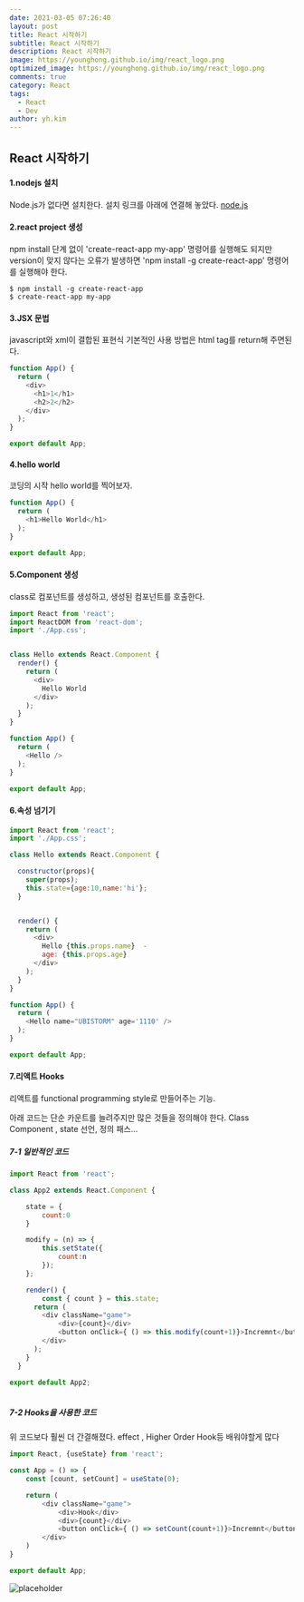 ```yaml
---
date: 2021-03-05 07:26:40
layout: post
title: React 시작하기
subtitle: React 시작하기
description: React 시작하기
image: https://younghong.github.io/img/react_logo.png
optimized_image: https://younghong.github.io/img/react_logo.png
comments: true
category: React
tags:
  - React
  - Dev
author: yh.kim
---
```




## React 시작하기

#### 1.nodejs 설치

Node.js가 없다면 설치한다. 
설치 링크를 아래에 연결해 놓았다.
[node.js](https://nodejs.org/en/ "node js")

#### 2.react project 생성
npm install 단계 없이 'create-react-app my-app' 명령어를 실행해도 되지만
version이 맞지 않다는 오류가 발생하면 'npm install -g create-react-app' 명령어를 실행해야 한다.
```shell
$ npm install -g create-react-app
$ create-react-app my-app
```

#### 3.JSX 문법
javascript와 xml이 결합된 표현식
기본적인 사용 방법은 html tag를 return해 주면된다.

```js
function App() {
  return (
    <div>
      <h1>1</h1>
      <h2>2</h2>
    </div>
  );
}

export default App;
```


#### 4.hello world
코딩의 시작 hello world를 찍어보자.
```js
function App() {
  return (
    <h1>Hello World</h1>
  );
}

export default App;
```


#### 5.Component 생성
class로 컴포넌트를 생성하고,
생성된 컴포넌트를 호출한다.
```js
import React from 'react';
import ReactDOM from 'react-dom';
import './App.css';


class Hello extends React.Component {
  render() {
    return (
      <div>
        Hello World
      </div>
    );
  }
}

function App() {
  return (
    <Hello />
  );
}

export default App;
```

#### 6.속성 넘기기
```js
import React from 'react';
import './App.css';

class Hello extends React.Component {

  constructor(props){
    super(props);
    this.state={age:10,name:'hi'};
  }


  render() {
    return (
      <div>
        Hello {this.props.name}  - 
        age: {this.props.age}
      </div>
    );
  }
}

function App() {
  return (
    <Hello name="UBISTORM" age='1110' />
  );
}

export default App;
```


#### 7.리액트 Hooks
리액트를 functional programming style로 만들어주는 기능.

아래 코드는 단순 카운트를 늘려주지만
많은 것들을 정의해야 한다.
Class Component , state 선언, 정의 패스...

##### 7-1 일반적인 코드
```js
import React from 'react';

class App2 extends React.Component {

    state = {
        count:0
    }

    modify = (n) => {
        this.setState({
            count:n
        });
    };

    render() {
        const { count } = this.state;
      return (
        <div className="game">
            <div>{count}</div>
            <button onClick={ () => this.modify(count+1)}>Incremnt</button>
        </div>
      );
    }
  }

export default App2;
  
```
##### 7-2 Hooks을 사용한 코드
위 코드보다 훨씬 더 간결해졌다.
effect , Higher Order Hook등 배워야할게 많다
```js
import React, {useState} from 'react';

const App = () => {
    const [count, setCount] = useState(0);

    return (
        <div className="game">
            <div>Hook</div>
            <div>{count}</div>
            <button onClick={ () => setCount(count+1)}>Incremnt</button>
        </div>
    )
}

export default App;
```


![placeholder](https://younghong.github.io/img/react_logo.png "install file")
























